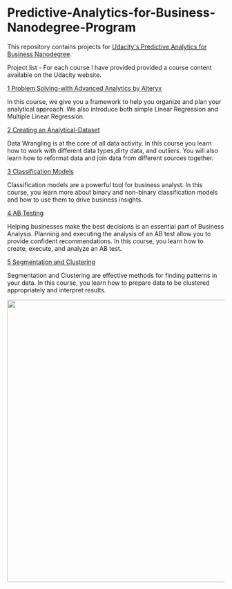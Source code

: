 # Predictive-Analytics-for-Business-Nanodegree-Program

This repository contains projects for [Udacity's Predictive Analytics for Business Nanodegree](https://www.udacity.com/course/predictive-analytics-for-business-nanodegree--nd008).


Project list - For each course I have provided provided a course content available on the Udacity website.


[1 Problem Solving-with Advanced Analytics by Alteryx](https://github.com/EmilKos/Predictive-Analytics-for-Business-Nanodegree-Program/tree/master/1-Problem-Solving-with-Advanced-Analytics-by-Alteryx)

In this course, we give you a framework to help you organize and plan your analytical approach. We also introduce both simple Linear Regression and Multiple Linear Regression.

[2 Creating an Analytical-Dataset](https://github.com/EmilKos/Predictive-Analytics-for-Business-Nanodegree-Program/tree/master/2-Creating-an-Analytical-Dataset)

Data Wrangling is at the core of all data activity. In this course you learn how to work with different data types,dirty data, and outliers. You will also learn how to reformat data and join data from different sources together.

[3 Classification Models](https://github.com/EmilKos/Predictive-Analytics-for-Business-Nanodegree-Program/tree/master/3-Classification-Models)	

Classification models are a powerful tool for business analyst. In this course, you learn more about binary and non-binary classification models and how to use them to drive business insights.

[4 AB Testing](https://github.com/EmilKos/Predictive-Analytics-for-Business-Nanodegree-Program/tree/master/4-AB-Testing)

Helping businesses make the best decisions is an essential part of Business Analysis. Planning and executing the analysis of an AB test allow you to provide confident recommendations. In this course, you learn how to create, execute, and analyze an AB test.

[5 Segmentation and Clustering](https://github.com/EmilKos/Predictive-Analytics-for-Business-Nanodegree-Program/tree/master/5-Segmentation-and-Clustering)

Segmentation and Clustering are effective methods for finding patterns in your data. In this course, you learn how to prepare data to be clustered appropriately and interpret results.

<img src="https://s3-us-west-2.amazonaws.com/udacity-printer/production/certificates/7e4a0be5-b6b5-4fa8-b181-408a12319a63.svg" width="846" height="652">


